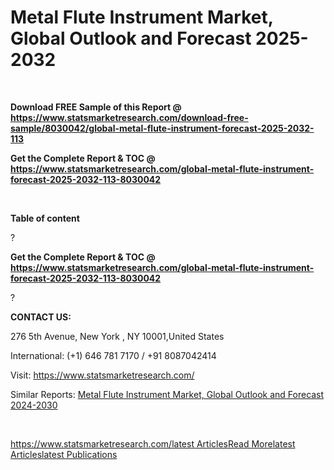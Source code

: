 <h1>Metal Flute Instrument Market, Global Outlook and Forecast 2025-2032</h1><br/><p><strong>Download FREE Sample of this Report @ <a href="https://www.statsmarketresearch.com/download-free-sample/8030042/global-metal-flute-instrument-forecast-2025-2032-113">https://www.statsmarketresearch.com/download-free-sample/8030042/global-metal-flute-instrument-forecast-2025-2032-113</a></strong></p>
 
 
 
 <div><b>Get the Complete Report & TOC @ <a href="https://www.statsmarketresearch.com/global-metal-flute-instrument-forecast-2025-2032-113-8030042">https://www.statsmarketresearch.com/global-metal-flute-instrument-forecast-2025-2032-113-8030042</a></b></div>
 
 
 
 <p><br />
 
 <b>Table of content</b></p>
 
 
 
 <p>? </p>
 
 
 
 <div><b>Get the Complete Report & TOC @ <a href="https://www.statsmarketresearch.com/global-metal-flute-instrument-forecast-2025-2032-113-8030042">https://www.statsmarketresearch.com/global-metal-flute-instrument-forecast-2025-2032-113-8030042</a></b></div>
 
 
 
 <p>? </p>
 
 
 
 <p><b>CONTACT US:</b><br />
 
 276 5th Avenue, New York , NY 10001,United States<br />
 
 International: (+1) 646 781 7170 / +91 8087042414<br />
 
 Visit: <a href="https://www.statsmarketresearch.com/">https://www.statsmarketresearch.com/</a><br />
 
 Similar Reports: <a href="https://www.statsmarketresearch.com/global-metal-flute-instrument-forecast-2025-2032-113-8030042">Metal Flute Instrument Market, Global Outlook and Forecast 2024-2030</a><br />
 
 <br />
 
 <a href="https://gyeongbokgung.com">https://www.statsmarketresearch.com/</a><a href="https://hallyeomaritime.com">latest Articles</a><a href="https://jingwansa.com">Read More</a><a href="https://nguoiviet.jp/">latest Articles</a><a href="https://www.intelmarketresearch.com/">latest Publications</a></p>